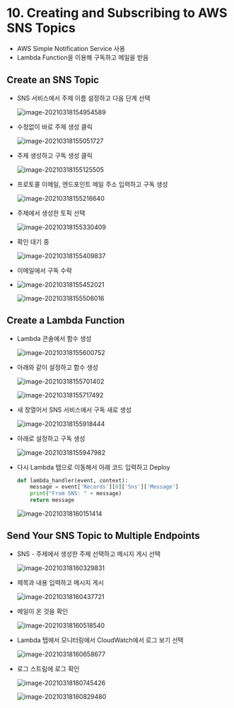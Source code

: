 # 10. Creating and Subscribing to AWS SNS Topics

- AWS Simple Notification Service 사용
- Lambda Function을 이용해 구독하고 메일을 받음



## Create an SNS Topic

- SNS 서비스에서 주제 이름 설정하고 다음 단계 선택

  ![image-20210318154954589](images/image-20210318154954589.png)

- 수정없이 바로 주제 생성 클릭

  ![image-20210318155051727](images/image-20210318155051727.png)

- 주제 생성하고 구독 생성 클릭

  ![image-20210318155125505](images/image-20210318155125505.png)

- 프로토콜 이메일, 엔드포인트 메일 주소 입력하고 구독 생성

  ![image-20210318155216640](images/image-20210318155216640.png)

- 주제에서 생성한 토픽 선택

  ![image-20210318155330409](images/image-20210318155330409.png)

- 확인 대기 중

  ![image-20210318155409837](images/image-20210318155409837.png)

- 이메일에서 구독 수락

- ![image-20210318155452021](images/image-20210318155452021.png)

  ![image-20210318155506016](images/image-20210318155506016.png)



## Create a Lambda Function

- Lambda 콘솔에서 함수 생성

  ![image-20210318155600752](images/image-20210318155600752.png)

- 아래와 같이 설정하고 함수 생성

  ![image-20210318155701402](images/image-20210318155701402.png)

  ![image-20210318155717492](images/image-20210318155717492.png)

- 새 창열어서 SNS 서비스에서 구독 새로 생성

  ![image-20210318155918444](images/image-20210318155918444.png)

- 아래로 설정하고 구독 생성

  ![image-20210318155947982](images/image-20210318155947982.png)

- 다시 Lambda 탭으로 이동해서 아래 코드 입력하고 Deploy

  ```python
  def lambda_handler(event, context):
      message = event['Records'][0]['Sns']['Message']
      print("From SNS: " + message)
      return message
  ```

  ![image-20210318160151414](images/image-20210318160151414.png)



## Send Your SNS Topic to Multiple Endpoints

- SNS - 주제에서 생성한 주제 선택하고 메시지 게시 선택

  ![image-20210318160329831](images/image-20210318160329831.png)

- 제목과 내용 입력하고 메시지 게시

  ![image-20210318160437721](images/image-20210318160437721.png)

- 메일이 온 것을 확인

  ![image-20210318160518540](images/image-20210318160518540.png)

- Lambda 탭에서 모니터링에서 CloudWatch에서 로그 보기 선택

  ![image-20210318160658677](images/image-20210318160658677.png)

- 로그 스트림에 로그 확인

  ![image-20210318160745426](images/image-20210318160745426.png)

  ![image-20210318160829480](images/image-20210318160829480.png)